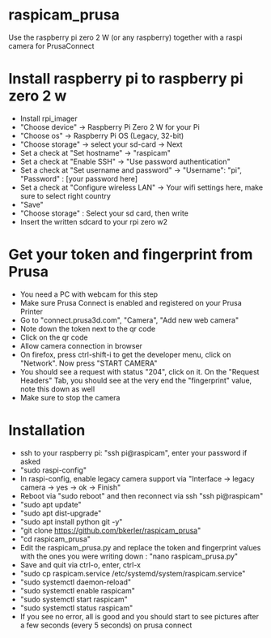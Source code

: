 # raspicam_prusa
Use the raspberry pi zero 2 W (or any raspberry) together with a raspi camera for PrusaConnect

# Install raspberry pi to raspberry pi zero 2 w
- Install rpi_imager
- "Choose device" -> Raspberry Pi Zero 2 W for your Pi
- "Choose os" -> Raspberry Pi OS (Legacy, 32-bit)
- "Choose storage" -> select your sd-card -> Next
- Set a check at "Set hostname" -> "raspicam"
- Set a check at "Enable SSH" -> "Use password authentication"
- Set a check at "Set username and password" -> "Username": "pi", "Password" : [your password here]
- Set a check at "Configure wireless LAN" -> Your wifi settings here, make sure to select right country
- "Save"
- "Choose storage" : Select your sd card, then write
- Insert the written sdcard to your rpi zero w2

# Get your token and fingerprint from Prusa
- You need a PC with webcam for this step
- Make sure Prusa Connect is enabled and registered on your Prusa Printer
- Go to "connect.prusa3d.com", "Camera", "Add new web camera"
- Note down the token next to the qr code
- Click on the qr code
- Allow camera connection in browser
- On firefox, press ctrl-shift-i to get the developer menu, click on "Network". Now press "START CAMERA" 
- You should see a request with status "204", click on it. On the "Request Headers" Tab, you should see at the very end the "fingerprint" value, note this down as well
- Make sure to stop the camera

# Installation
- ssh to your raspberry pi: "ssh pi@raspicam", enter your password if asked
- "sudo raspi-config"
- In raspi-config, enable legacy camera support via "Interface -> legacy camera -> yes -> ok -> Finish"
- Reboot via "sudo reboot" and then reconnect via ssh "ssh pi@raspicam"
- "sudo apt update"
- "sudo apt dist-upgrade"
- "sudo apt install python git -y"
- "git clone https://github.com/bkerler/raspicam_prusa"
- "cd raspicam_prusa"
- Edit the raspicam_prusa.py and replace the token and fingerprint values with the ones you were writing down : "nano raspicam_prusa.py"
- Save and quit via ctrl-o, enter, ctrl-x
- "sudo cp raspicam.service /etc/systemd/system/raspicam.service"
- "sudo systemctl daemon-reload"
- "sudo systemctl enable raspicam"
- "sudo systemctl start raspicam"
- "sudo systemctl status raspicam"
- If you see no error, all is good and you should start to see pictures after a few seconds (every 5 seconds) on prusa connect


